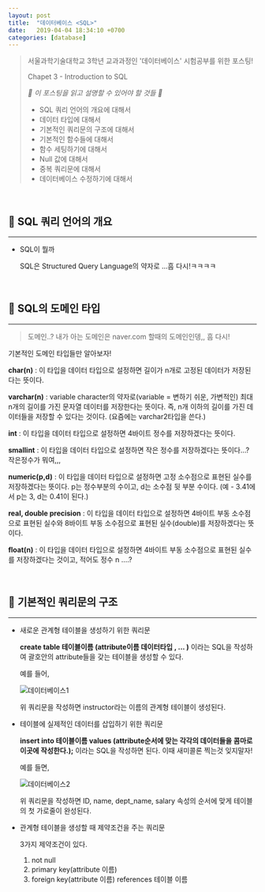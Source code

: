 ```yaml
---
layout: post
title:  "데이터베이스 <SQL>"
date:   2019-04-04 18:34:10 +0700
categories: [database]
---
```



> 서울과학기술대학교 3학년 교과과정인 '데이터베이스' 시험공부를 위한 포스팅!
>
> Chapet 3 - Introduction to SQL
>
> _🙋 이 포스팅을 읽고 설명할 수 있어야 할 것들 🙋_
>
> - SQL 쿼리 언어의 개요에 대해서
> - 데이터 타입에 대해서
> - 기본적인 쿼리문의 구조에 대해서
> - 기본적인 함수들에 대해서
> - 함수 세팅하기에 대해서
> - Null 값에 대해서
> - 중복 쿼리문에 대해서
> - 데이터베이스 수정하기에 대해서

<br>

## 💭 SQL 쿼리 언어의 개요
---
- SQL이 뭘까

	SQL은 Structured Query Language의 약자로 ...흠 다시!ㅋㅋㅋㅋ

	<br>

## 🙉 SQL의 도메인 타입
---


> 도메인..? 내가 아는 도메인은 naver.com 할때의 도메인인뎅,, 흠 다시!

기본적인 도메인 타입들만 알아보자!

__char(n)__ : 이 타입을 데이터 타입으로 설정하면 길이가 n개로 고정된 데이터가 저장된다는 뜻이다.

__varchar(n)__ : variable character의 약자로(variable = 변하기 쉬운, 가변적인) 최대 n개의 길이를 가진 문자열 데이터를 저장한다는 뜻이다. 즉, n개 이하의 길이를 가진 데이터들을 저장할 수 있다는 것이다. (요즘에는 varchar2타입을 쓴다.)

__int__ : 이 타입을 데이터 타입으로 설정하면 4바이트 정수를 저장하겠다는 뜻이다. 

__smallint__ : 이 타입을 데이터 타입으로 설정하면 작은 정수를 저장하겠다는 뜻이다...? 작은정수가 뭐여,,,

__numeric(p,d)__ : 이 타입을 데이터 타입으로 설정하면 고정 소수점으로 표현된 실수를 저장하겠다는 뜻이다. p는 정수부분의 수이고, d는 소수점 뒷 부분 수이다. (예 - 3.41에서 p는 3, d는 0.41이 된다.)

__real, double precision__ : 이 타입을 데이터 타입으로 설정하면 4바이트 부동 소수점으로 표현된 실수와 8바이트 부동 소수점으로 표현된 실수(double)를 저장하겠다는 뜻이다.

__float(n)__ : 이 타입을 데이터 타입으로 설정하면 4바이트 부동 소수점으로 표현된 실수를 저장하겠다는 것이고, 적어도 정수 n ....?

<br>

## 🔨 기본적인 쿼리문의 구조
---

- 새로운 관계형 테이블을 생성하기 위한 쿼리문

	__create table 테이블이름 (attribute이름 데이터타입 , ... )__ 이라는 SQL을 작성하여 괄호안의 attribute들을 갖는 테이블을 생성할 수 있다.

	예를 들어, 

	![데이터베이스1](https://user-images.githubusercontent.com/31889335/55642003-3c886600-580a-11e9-9449-1369f83551ca.PNG)
	
	위 쿼리문을 작성하면 instructor라는 이름의 관계형 테이블이 생성된다.

- 테이블에 실제적인 데이터를 삽입하기 위한 쿼리문

	__insert into 테이블이름 values (attribute순서에 맞는 각각의 데이터들을 콤마로 이곳에 작성한다.);__ 이라는 SQL을 작성하면 된다. 이때 새미콜론 찍는것 잊지말자!

	예를 들면,

	![데이터베이스2](https://user-images.githubusercontent.com/31889335/55642533-b53bf200-580b-11e9-8669-913377348134.PNG)

	위 쿼리문을 작성하면 ID, name, dept_name, salary 속성의 순서에 맞게 테이블의 첫 가로줄이 완성된다.

- 관계형 테이블을 생성할 때 제약조건을 주는 쿼리문

	3가지 제약조건이 있다.

	1. not null
	2. primary key(attribute 이름)
	3. foreign key(attribute 이름) references 테이블 이름	

	